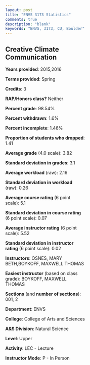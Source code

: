 ```yaml
---
layout: post
title: "ENVS 3173 Statistics"
comments: true
description: "blank"
keywords: "ENVS, 3173, CU, Boulder"
--- 
```

<head>
<script src="https://ajax.googleapis.com/ajax/libs/jquery/2.1.3/jquery.min.js"></script>
<script src="https://dl.dropboxusercontent.com/s/pc42nxpaw1ea4o9/highcharts.js?dl=0"></script>
<!-- <script src="../assets/js/highcharts.js"></script> -->
<style type="text/css">@font-face {
	font-family: "Bebas Neue";
	src: url(https://www.filehosting.org/file/details/544349/BebasNeue%20Regular.otf) format("opentype");
	}
	h1.Bebas { 
		font-family: "Bebas Neue", Verdana, Tahoma;
	}
</style>
</head>
<body>
	<div id="container" style="float: right; width: 45%; height: 88%; margin-left: 2.5%; margin-right: 2.5%;"></div>
	<script language="JavaScript">
		$(document).ready(function() {
		var chart = {type: 'column'};
		var title = {text: 'Grade Distribution'};
		var xAxis = {categories: ['A','B','C','D','F'],crosshair: true};
		var yAxis = {min: 0,title: {text: 'Percentage'}};
		var tooltip = {headerFormat: '<center><b><span style="font-size:20px">{point.key}</span></b></center>',
		               pointFormat: '<td style="padding:0"><b>{point.y:.1f}%</b></td>',
		               footerFormat: '</table>',shared: true,useHTML: true};
		var plotOptions = {column: {pointPadding: 0.0,borderWidth: 0}};  
		var credits = {enabled: false};var series= [{name: 'Percent',data: [86.96,11.59,1.45,0.0,0.0,]}];
		var json = {};
		json.chart = chart;
		json.title = title;
		json.tooltip = tooltip;
		json.xAxis = xAxis;
		json.yAxis = yAxis;  
		json.series = series;
		json.plotOptions = plotOptions;  
		json.credits = credits;
		$('#container').highcharts(json);
	});
	</script>
</body>
			   
## Creative Climate Communication

**Years provided**: 2015,2016

**Terms provided**: Spring

**Credits**: 3

**RAP/Honors class?** Neither

**Percent grade**: 98.54%

**Percent withdrawn**: 1.6%

**Percent incomplete**: 1.46%

**Proportion of students who dropped**: 1.41

**Average grade** (4.0 scale): 3.82

**Standard deviation in grades**: 3.1

**Average workload** (raw): 2.16

**Standard deviation in workload** (raw): 0.26

**Average course rating** (6 point scale): 5.1

**Standard deviation in course rating** (6 point scale): 0.07

**Average instructor rating** (6 point scale): 5.52

**Standard deviation in instructor rating** (6 point scale): 0.02

**Instructors**: OSNES, MARY BETH,BOYKOFF, MAXWELL THOMAS

**Easiest instructor** (based on class grade): BOYKOFF, MAXWELL THOMAS

**Sections** (and **number of sections**): 001, 2

**Department**: ENVS

**College**: College of Arts and Sciences

**A&S Division**: Natural Science

**Level**: Upper

**Activity**: LEC - Lecture

**Instructor Mode**: P  - In Person